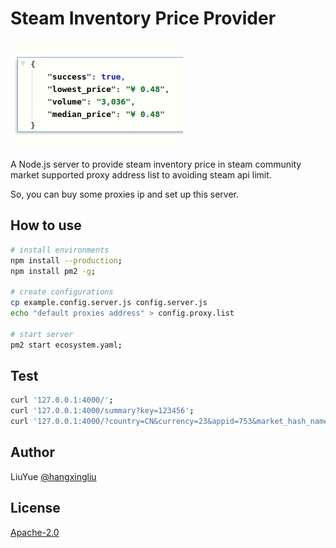 # Steam Inventory Price Provider

![](imgs/1.png)

A Node.js server to provide steam inventory price in steam community market
supported proxy address list to avoiding steam api limit.

So, you can buy some proxies ip and set up this server.

## How to use

``` bash
# install environments
npm install --production;
npm install pm2 -g;

# create configurations
cp example.config.server.js config.server.js
echo "default proxies address" > config.proxy.list

# start server
pm2 start ecosystem.yaml;
```

## Test

``` bash
curl '127.0.0.1:4000/';
curl '127.0.0.1:4000/summary?key=123456';
curl '127.0.0.1:4000/?country=CN&currency=23&appid=753&market_hash_name=762800-%3A2017eyeball%3A&key=123456';
```

## Author

LiuYue [@hangxingliu](https://github.com/hangxingliu)

## License

[Apache-2.0](LICENSE)
